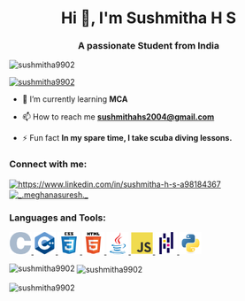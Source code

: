 <h1 align="center">Hi 👋, I'm Sushmitha H S</h1>
<h3 align="center">A passionate Student from India</h3>

<p align="left"> <img src="https://komarev.com/ghpvc/?username=sushmitha9902&label=Profile%20views&color=0e75b6&style=flat" alt="sushmitha9902" /> </p>

<p align="left"> <a href="https://github.com/ryo-ma/github-profile-trophy"><img src="https://github-profile-trophy.vercel.app/?username=sushmitha9902" alt="sushmitha9902" /></a> </p>

- 🌱 I’m currently learning **MCA**

- 📫 How to reach me **sushmithahs2004@gmail.com**

- ⚡ Fun fact **In my spare time, I take scuba diving lessons.**

<h3 align="left">Connect with me:</h3>
<p align="left">
<a href="https://linkedin.com/in/https://www.linkedin.com/in/sushmitha-h-s-a98184367" target="blank"><img align="center" src="https://raw.githubusercontent.com/rahuldkjain/github-profile-readme-generator/master/src/images/icons/Social/linked-in-alt.svg" alt="https://www.linkedin.com/in/sushmitha-h-s-a98184367" height="30" width="40" /></a>
<a href="https://instagram.com/_.meghanasuresh._" target="blank"><img align="center" src="https://raw.githubusercontent.com/rahuldkjain/github-profile-readme-generator/master/src/images/icons/Social/instagram.svg" alt="_.meghanasuresh._" height="30" width="40" /></a>
</p>

<h3 align="left">Languages and Tools:</h3>
<p align="left"> <a href="https://www.cprogramming.com/" target="_blank" rel="noreferrer"> <img src="https://raw.githubusercontent.com/devicons/devicon/master/icons/c/c-original.svg" alt="c" width="40" height="40"/> </a> <a href="https://www.w3schools.com/cpp/" target="_blank" rel="noreferrer"> <img src="https://raw.githubusercontent.com/devicons/devicon/master/icons/cplusplus/cplusplus-original.svg" alt="cplusplus" width="40" height="40"/> </a> <a href="https://www.w3schools.com/css/" target="_blank" rel="noreferrer"> <img src="https://raw.githubusercontent.com/devicons/devicon/master/icons/css3/css3-original-wordmark.svg" alt="css3" width="40" height="40"/> </a> <a href="https://www.w3.org/html/" target="_blank" rel="noreferrer"> <img src="https://raw.githubusercontent.com/devicons/devicon/master/icons/html5/html5-original-wordmark.svg" alt="html5" width="40" height="40"/> </a> <a href="https://www.java.com" target="_blank" rel="noreferrer"> <img src="https://raw.githubusercontent.com/devicons/devicon/master/icons/java/java-original.svg" alt="java" width="40" height="40"/> </a> <a href="https://developer.mozilla.org/en-US/docs/Web/JavaScript" target="_blank" rel="noreferrer"> <img src="https://raw.githubusercontent.com/devicons/devicon/master/icons/javascript/javascript-original.svg" alt="javascript" width="40" height="40"/> </a> <a href="https://pandas.pydata.org/" target="_blank" rel="noreferrer"> <img src="https://raw.githubusercontent.com/devicons/devicon/2ae2a900d2f041da66e950e4d48052658d850630/icons/pandas/pandas-original.svg" alt="pandas" width="40" height="40"/> </a> <a href="https://www.python.org" target="_blank" rel="noreferrer"> <img src="https://raw.githubusercontent.com/devicons/devicon/master/icons/python/python-original.svg" alt="python" width="40" height="40"/> </a> </p>

<p><img align="left" src="https://github-readme-stats.vercel.app/api/top-langs?username=sushmitha9902&show_icons=true&locale=en&layout=compact" alt="sushmitha9902" /></p>

<p>&nbsp;<img align="center" src="https://github-readme-stats.vercel.app/api?username=sushmitha9902&show_icons=true&locale=en" alt="sushmitha9902" /></p>

<p><img align="center" src="https://github-readme-streak-stats.herokuapp.com/?user=sushmitha9902&" alt="sushmitha9902" /></p>
 
